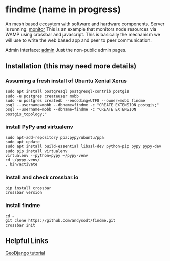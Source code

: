 # findme (name in progress)

An mesh based ecosytem with software and hardware components.
Server is running: [monitor](http://mobb.space:8080) This is an example that monitors node resources via WAMP using crossbar and javascript.  This is basically the mechanism we will use to write the web based app and peer to peer communication.

Admin interface: [admin](http://mobb.space:8080/admin)  Just the non-public admin pages.

## Installation (this may need more details)

### Assuming a fresh install of Ubuntu Xenial Xerus
```
sudo apt install postgresql postgresql-contrib postgis
sudo -u postgres createuser mobb
sudo -u postgres createdb --encoding=UTF8 --owner=mobb findme
psql --username=mobb --dbname=findme -c "CREATE EXTENSION postgis;"
psql --username=mobb --dbname=findme -c "CREATE EXTENSION postgis_topology;"
```
### install PyPy and virtualenv
```
sudo apt-add-repository ppa:pypy/ubuntu/ppa
sudo apt update
sudo apt install build-essential libssl-dev python-pip pypy pypy-dev
sudo pip install virtualenv
virtualenv --python=pypy ~/pypy-venv
cd ~/pypy-venv/
. bin/activate
```
### install and check crossbar.io
```
pip install crossbar
crossbar version
```

### install findme
```
cd ~
git clone https://github.com/andysodt/findme.git
crossbar init
```


## Helpful Links

[GeoDjango tutorial](https://docs.djangoproject.com/en/1.9/ref/contrib/gis/tutorial/)


